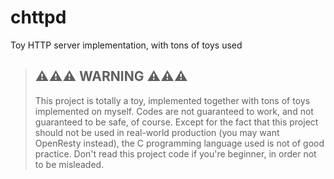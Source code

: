 # chttpd
Toy HTTP server implementation, with tons of toys used

> ## ⚠️⚠️⚠️ WARNING ⚠️⚠️⚠️
> This project is totally a toy, implemented together with tons of toys implemented on myself.
> Codes are not guaranteed to work, and not guaranteed to be safe, of course. Except for the
> fact that this project should not be used in real-world production (you may want OpenResty instead),
> the C programming language used is not of good practice. Don't read this project code if you're
> beginner, in order not to be misleaded.
